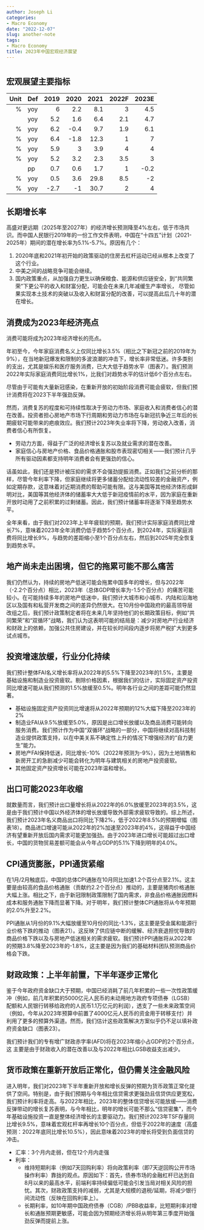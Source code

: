 ```yaml
---
author: Joseph Li
categories:
- Macro Economy
date: "2022-12-07"
slug: another-note
tags:
- Macro Economy
title: 2023年中国宏观经济展望
---
```


# 

## 宏观展望主要指标

| **Unit** | **Def** | **2019** | **2020** | **2021** | **2022F** | **2023E** |
|---------:|---------|---------:|---------:|---------:|----------:|----------:|
|        % | yoy     |        6 |      2.2 |      8.1 |         3 |       4.5 |
|          | yoy     |      5.2 |      1.6 |      6.4 |       2.1 |       4.7 |
|        % | yoy     |      6.2 |     -0.4 |      9.7 |       1.9 |       6.1 |
|        % | yoy     |      6.4 |     -1.8 |     12.3 |         1 |         7 |
|        % | yoy     |      5.9 |        3 |      3.9 |         4 |         4 |
|        % | yoy     |      5.2 |      3.2 |      2.3 |       3.5 |         3 |
|          | pp      |      0.7 |      0.6 |      1.7 |         1 |      -0.2 |
|        % | yoy     |      0.5 |      3.6 |     29.8 |       8.5 |        -2 |
|        % | yoy     |     -2.7 |       -1 |     30.7 |         2 |         4 |

## 长期增长率

高盛对更远期（2025年至2027年）的经济增长预测降至4%左右，低于市场共识。而中国人民银行2019年的一份工作文件表明，中国在“十四五”计划（2021-2025年）期间的潜在增长率为5.1%-5.7%。原因有几个：

1. 2020年底和2021年初开始的政策驱动的住房去杠杆运动已经从根本上改变了这个行业。
2. 中美之间的战略竞争可能会继续。
3. 国内政策重点，从加强自力更生以确保粮食、能源和供应链安全，到“共同繁荣”下更公平的收入和财富分配，可能会在未来几年减缓生产率增长， 尽管如果实现本土技术的突破以及收入和财富分配的改善，可以提高此后几十年的潜在增长。

## 消费成为2023年经济亮点

消费可能将成为2023年经济增长的亮点。

年初至今，今年家庭消费名义上仅同比增长3.5%（相比之下新冠之前的2019年为9%），在当地新冠爆发和限制的多波浪潮的冲击下，增长率非常低迷。许多类别的支出，尤其是娱乐和医疗服务消费，已大大低于趋势水平（图表7）。我们预测2022年实际家庭消费同比增长1%，比我们对趋势水平的估计低6个百分点左右。

尽管由于可能有大量新冠感染，在重新开放的初始阶段消费可能会疲软，但我们预计消费将在2023下半年强劲反弹。

然而，消费复苏的程度和可持续性取决于劳动力市场、家庭收入和消费者信心的潜在改善。投资者担心房地产市场下行周期和劳动力市场在与新冠抗争近三年后的长期疲软可能带来的疤痕效应。我们预计2023年失业率将下降，劳动收入改善，消费者信心有所恢复。

* 劳动力方面，得益于广泛的经济增长复苏以及就业需求的潜在改善。
* 家庭信心与房地产价格、食品价格通胀和股市表现密切相关——我们预计几乎所有驱动因素都支持明年消费者会有更强劲的信心。

话虽如此，我们还是预计被压抑的需求不会强劲提振消费。正如我们之前分析的那样，尽管今年利率下降，但家庭继续将更多储蓄分配给流动性较差的金融资产，例如定期存款，这意味着对近期消费的帮助可能有限。这与美国等其他经济体形成鲜明对比，美国等其他经济体的储蓄率大大低于新冠疫情前的水平，因为家庭在重新开放时动用了之前积累的过剩储蓄。因此，我们预计储蓄率将逐渐下降至趋势水平。

全年来看，由于我们对2023年上半年疲软的预期，我们预计实际家庭消费同比增长7%，意味着2023年全年消费仍低于趋势5个百分点，到2024年，实际家庭消费将同比增长9%，与趋势的差距缩小至1个百分点左右，然后到2025年完全恢复到趋势水平。

## 地产尚未走出困境，但它的拖累可能不那么痛苦

我们仍然认为，持续的房地产低迷可能会拖累中国多年的增长，但与2022年（-2.2个百分点）相比，2023年（总体GDP增长率为-1.5个百分点）的痛苦可能较小。在可能持续多年的房地产低迷中，我们预计大城市和小城市、内陆和沿海地区以及国有和私营开发商之间的差异仍然很大。在10月份中国政府的最高领导层改组之后，我们预计政策制定者将在未来几年坚持他们的长期政策目标，例如“共同繁荣”和“双循环”战略，我们认为这表明可能的结局是：减少对房地产行业经济和财政上的依赖，加强公共住房建设，并在较长时间段内逐步将房产税扩大到更多试点城市。

## 投资增速放缓，行业分化持续

我们预计整体FAI名义增长率将从2022年的5.5%下降至2023年的1.5%，主要是基础设施和制造业投资疲软。剔除价格因素，根据我们的估计，实际固定资产投资同比增速可能从我们预测的1.5%放缓至0.5%。明年各行业之间的差距可能仍然显著。

* 基础设施固定资产投资同比增速将从2022年预期的12%大幅下降至2023年的2%
* 制造业FAI从9.5%放缓至5.0%，原因是出口增长放缓以及商品消费可能转向服务消费。我们预计作为中国“双循环”战略的一部分，中国将继续对高科技制造业提供政策支持，以在中美关系不确定性上升的情况下增强经济的“自力更生”能力。
* 房地产FAI保持低迷，同比增长-10%（2022年预测为-9%），因为土地销售和新房开工的急剧减少可能会转化为明年与建筑相关的房地产投资疲软。
* 其他固定资产投资增长可能在2023年温和增长。

## 出口可能2023年收缩

就数量而言，我们预计出口量增长将从2022年的6.0%放缓至2023年的3.5%，这是由于我们预计中国以外经济体的增长放缓导致外部需求疲软导致的。综上所述，我们预计2023年名义商品出口将同比下降2%，低于2022年8.5%的预期增幅（图表18）。商品进口增速可能从2022年的2%加速至2023年的4%，这得益于中国经济有望重新开放后国内需求可能更加强劲。由于2023年进口增长可能超过出口增长，中国的货物贸易差额可能会从今年占GDP的5.1%下降到明年的4.0%。

## CPI通货膨胀，PPI通货紧缩

在1月/2月触底后，中国的总体CPI通胀在10月同比加速1.2个百分点至2.1%。这主要是由较高的食品价格通胀（贡献约2.2个百分点）推动的，主要是猪肉价格通胀大幅上涨。相比之下，由于新冠限制政策限制了国内需求，非食品价格通胀因燃料成本和服务通胀下降而显著下降。对于明年，我们预计整体CPI通胀将从今年预期的2.0%升至2.2%。

PPI通胀从1月份的9.1%大幅放缓至10月份的同比-1.3%，这主要是受金属和能源行业价格下跌的推动（图表21）。这反映了供应链中断的缓解、经济衰退担忧导致的商品价格下跌以及与房地产低迷相关的需求疲软。我们预计PPI通胀将从2022年的预期3.8%降至2023年的-1.8%，这主要是因为我们的基础材料团队预测商品价格会下跌。

## 财政政策：上半年前置，下半年逐步正常化

鉴于今年政府资金缺口大于预期，中国已经消耗了前几年积累的一些一次性政策缓冲（例如，前几年积累的5000亿元人民币的未动用地方政府专项债券（LGSB）配额和人民银行转移给政府的人民币1.1万亿元的利润），透支了一些未来政策空间（例如，今年从2023年预算中前置了4000亿元人民币的资金用于转移支付）并利用了更多的预算外渠道。然而，我们估计这些政策解决方案似乎仍不足以填补政府资金缺口（图表23）。

我们预计我们的专有增广财政赤字率(AFD)将在2023年缩小占GDP的2个百分点，这
主要是由于财政收入的潜在改善以及与2022年相比LGSB收益支出减少。

## 货币政策在重新开放后正常化，但仍需关注金融风险

进入明年，我们对2023年下半年重新开放和增长反弹的预期为货币政策正常化提供了空间。特别是，由于我们预期与今年相比信贷需求更强劲且信贷供应更宽松，我们预计利率将走高。与2022年相比，2023年的整体信贷增长可能放缓——消费反弹带动的增长复苏表明，与今年相比，明年的增长可能不那么“信贷密集”，而今年基础设施投资一直是整体经济增长的主要驱动力。我们预计2023年TSF存量同比增长9.5%，意味着宏观杠杆率再增长10个百分点，但低于2022年的速度（高盛预测：2022年底同比增长10.5%），因此意味着2023年的增长将受到负面信贷的冲击。

* 汇率：3个月内走弱，但在12个月内走强
* 利率：
  * 维持短期利率（例如7天回购利率）将向政策利率（即7天逆回购公开市场操作利率）靠拢的观点。原因如下：首先，债券市场的金融杠杆已达到自8月以来的最高水平，前端利率持续偏低可能会引发当局对相关风险的担忧。其次，财政政策支持的减弱，尤其是大规模的退税/延期，将减少银行间流动性（反映在回购利率上）。
  * 长期利率，如10年期中国政府债券（CGB）/PBB收益率，比短期利率对增长和通胀预期更敏感，可能会因为预期经济增长将从明年第三季度开始强劲反弹而提前上涨。
